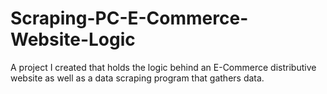 # Scraping-PC-E-Commerce-Website-Logic
A project I created that holds the logic behind an E-Commerce distributive website as well as a data scraping program that gathers data.

